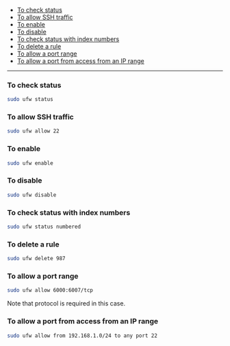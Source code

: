 - [To check status](#to-check-status)
- [To allow SSH traffic](#to-allow-ssh-traffic)
- [To enable](#to-enable)
- [To disable](#to-disable)
- [To check status with index numbers](#to-check-status-with-index-numbers)
- [To delete a rule](#to-delete-a-rule)
- [To allow a port range](#to-allow-a-port-range)
- [To allow a port from access from an IP range](#to-allow-a-port-from-access-from-an-ip-range)
____
### To check status

```sh
sudo ufw status
```

### To allow SSH traffic

```sh
sudo ufw allow 22
```

### To enable

```sh
sudo ufw enable
```

### To disable

```sh
sudo ufw disable
```

### To check status with index numbers

```sh
sudo ufw status numbered
```

### To delete a rule

```sh
sudo ufw delete 987
```

### To allow a port range

```sh
sudo ufw allow 6000:6007/tcp
```

Note that protocol is required in this case.

### To allow a port from access from an IP range

```sh
sudo ufw allow from 192.168.1.0/24 to any port 22
```

